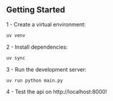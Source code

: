 ## Getting Started

1 - Create a virtual environment:

```bash
uv venv
```

2 - Install dependencies:

```bash
uv sync
```

3 - Run the development server:

```bash
uv run python main.py
```

4 - Test the api on http://localhost:8000!